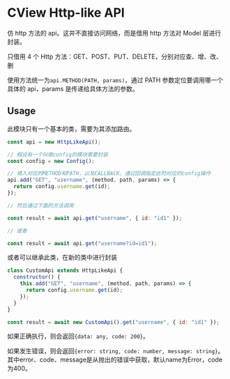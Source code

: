 # CView Http-like API

仿 http 方法的 api。这并不直接访问网络，而是借用 http 方法对 Model 层进行封装。

只借用 4 个 Http 方法：GET、POST、PUT、DELETE，分别对应查、增、改、删

使用方法统一为`api.METHOD(PATH, params)`，通过 PATH 参数定位要调用哪一个具体的 api，params 是传递给具体方法的参数。

## Usage

此模块只有一个基本的类，需要为其添加路由。

```js
const api = new HttpLikeApi();

// 假设有一个叫做config的模块需要封装
const config = new Config();

// 填入对应的METHOD和PATH，以及CALLBACK，通过回调指定此时对应的config操作
api.add("GET", "username", (method, path, params) => {
  return config.username.get(id);
});

// 然后通过下面的方法调用

const result = await api.get("username", { id: "id1" });

// 或者

const result = await api.get("username?id=id1");

```

或者可以继承此类，在新的类中进行封装

```js
class CustomApi extends HttpLikeApi {
  constructor() {
    this.add("GET", "username", (method, path, params) => {
      return config.username.get(id);
    });
  }
}

const result = await new CustomApi().get("username", { id: "id1" });
```

如果正确执行，则会返回`{data: any, code: 200}`。

如果发生错误，则会返回`{error: string, code: number, message: string}`。
其中error、code、message是从抛出的错误中获取，默认name为Error，code为400。



